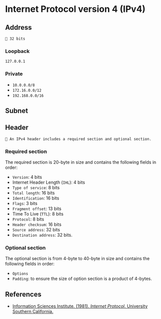 # Internet Protocol version 4 (IPv4)
## Address
```
📖 32 bits
```
### Loopback
`127.0.0.1`
### Private
- `10.0.0.0/8`
- `172.16.0.0/12`
- `192.168.0.0/16`
## Subnet
## Header
```
📖 An IPv4 header includes a required section and optional section.
```
### Required section
The required section is 20-byte in size and contains the following fields in order:
- `Version`: 4 bits
- Internet Header Length (`IHL`): 4 bits
- `Type of service`: 8 bits
- `Total length`: 16 bits
- `Identification`: 16 bits
- `Flags`: 3 bits
- `Fragment offset`: 13 bits
- Time To Live (`TTL`): 8 bits
- `Protocol`: 8 bits
- `Header checksum`: 16 bits
- `Source address`: 32 bits
- `Destination address`: 32 bits.
### Optional section
The optional section is from 4-byte to 40-byte in size and contains the following fields in order:
- `Options`
- `Padding`: to ensure the size of option section is a product of 4-bytes.

## References
- [Information Sciences Institute. (1981). *Internet Protocol*. University Southern California.](https://datatracker.ietf.org/doc/html/rfc791)

